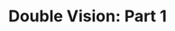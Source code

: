 ---
layout: video
series: Angry Video Game Nerd
season: 3
episode: 44
title: "Double Vision: Part 1"
permalink: /avgn/episode-44
video_id: 4yn52NTdV0c
drive_id: 1h8-5LibzYoUSb6eIWsR4ntD4Ogl4PiVD
release_date: 2008-03-25
mike_notes:
toggle: off
---